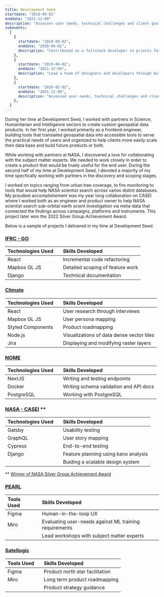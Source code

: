 ```yaml
---
title: Development Seed
startdate: "2019-09-02"
enddate: "2021-12-09"
description: "Assesses user needs, technical challenges and client goals to create product roadmaps and technical implementation plans"
subevents:
  [
    {
      startdate: "2019-09-02",
      enddate: "2020-04-02",
      description: "Contributed as a fullstack developer to prjects for clients throughout all lifecycles",
    },
    {
      startdate: "2019-04-02",
      enddate: "2021-12-09",
      description: "Lead a team of designers and developers through multiple projects while building shared tools, processes and standards to elevate our practice",
    },
    {
      startdate: "2020-02-02",
      enddate: "2021-12-09",
      description: "Assessed user needs, technical challenges and client goals to create product road maps and technical implementation plans",
    },
  ]
---
```


During her time at Development Seed, I worked with partners in Science, Humanitarian and Intelligence sectors to create custom geospatial data products. In her first year, I worked primarily as a frontend engineer, building tools that translated geospatial data into accessible tools to serve the practical needs of users and organized to help clients more easily scale their data base and build future products or both.

While working with partners at NASA, I discovered a love for collaborating with the subject matter experts. We needed to work closely in order to create a product that would be truely useful for the end user. During the second half of my time at Development Seed, I devoted a majority of my time specfically working with partners in the discovery and scoping stages. 

I worked on topics ranging from urban tree coverage, to fire monitoring to tools that would help NASA scientist search across varios distint databases. My proudest accomplishement was my year long collaboration on CASEI where I worked both as an engineer and product owner to help NASA scientist search sub-orbital earth scient investigation via meta-data that connected the findings across campaigns, platforms and instruments. This project later won the 2022 Silver Group Achievement Award. 

Below is a sample of projects I delivered in my time at Development Seed.


### [IFRC - GO](https://go.ifrc.org/)

| Technologies Used |     | Skills Developed                 |
| :---------------- | :-: | :------------------------------- |
| React             |     | Incremental code refactoring     |
| Mapbox GL JS      |     | Detailed scoping of feature work |
| Django            |     | Technical documentation          |

### [Climate](https://climate.com/)

| Technologies Used |     | Skills Developed                          |
| :---------------- | :-: | :---------------------------------------- |
| React             |     | User research through interviews          |
| Mapbox GL JS      |     | User persona mapping                      |
| Styled Components |     | Product roadmapping                       |
| Node.js           |     | Visualizations of data dense vector tiles |
| Jira              |     | Displaying and modifying raster layers    |

### [NOME](https://trajectorymagazine.com/open-source-in-the-intelligence-community/)

| Technologies Used |     | Skills Developed                       |
| :---------------- | :-: | :------------------------------------- |
| NextJS            |     | Writing and testing endpoints          |
| Docker            |     | Writing schema validation and API docs |
| PostgreSQL        |     | Working with PostgreSQL                |

### [NASA - CASEI](https://impact.earthdata.nasa.gov/casei/) **

| Technologies Used |     | Skills Developed                     |
| :---------------- | :-: | :----------------------------------- |
| Gatsby            |     | Usability testing                    |
| GraphQL           |     | User story mapping                   |
| Cypress           |     | End-to-end testing                   |
| Django            |     | Feature planning using kano analysis |
|                   |     | Buiding a scalable design system     |

** [Winner of NASA Silver Group Achievement Award](https://www.earthdata.nasa.gov/news/impact-silver-achievement-honors)

### [PEARL](https://developmentseed.org/projects/pearl-land-mapping)

| Tools Used |     | Skills Developed                            |
| :--------- | :-: |:------------------------------------------- |
| Figma      |     | Human-in-the-loop UX                        |
| Miro       |     | Evaluating user-needs against ML training requirements  |
|            |     | Lead workshops with subject matter experts  |

### [Satellogic](https://satellogic.com/)

| Tools Used |     | Skills Developed                            |
| :--------- | :-: | :------------------------------------------ |
| Figma      |     | Product north star facilitation             |
| Miro       |     | Long term product roadmapping               |
|            |     | Product strategy guidance                   |


